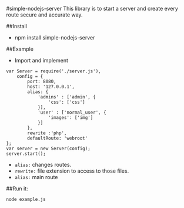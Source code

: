 #simple-nodejs-server
This library is to start a server and create every route secure and accurate way.

##Install
 - npm install simple-nodejs-server

##Example
 - Import and implement
```
var Server = require('./server.js'),
    config = {
        port: 8080,
        host: '127.0.0.1',
        alias: {
            'admins' : ['admin', {
                'css': ['css']
            }],
            'user' : ['normal_user', {
                'images': ['img']
            }]
        },
        rewrite :'php',
        defaultRoute: 'webroot'
};
var server = new Server(config);
server.start();
```
 - `alias:` changes routes. 
 - `rewrite:` file extension to access to those files. 
 - `alias:` main route

##Run it:
```sh
node example.js
```
